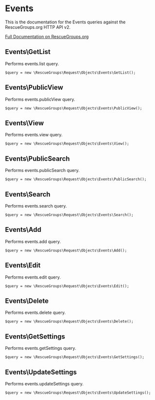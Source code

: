 # Events

This is the documentation for the Events queries against the RescueGroups.org HTTP API v2.

[Full Documentation on RescueGroups.org](https://userguide.rescuegroups.org/display/APIDG/Object+definitions#Objectdefinitions-events)

## Events\GetList

Performs events.list query.

    $query = new \RescueGroups\Request\Objects\Events\GetList();


## Events\PublicView

Performs events.publicView query.

    $query = new \RescueGroups\Request\Objects\Events\PublicView();


## Events\View

Performs events.view query.

    $query = new \RescueGroups\Request\Objects\Events\View();


## Events\PublicSearch

Performs events.publicSearch query.

    $query = new \RescueGroups\Request\Objects\Events\PublicSearch();


## Events\Search

Performs events.search query.

    $query = new \RescueGroups\Request\Objects\Events\Search();


## Events\Add

Performs events.add query.

    $query = new \RescueGroups\Request\Objects\Events\Add();


## Events\Edit

Performs events.edit query.

    $query = new \RescueGroups\Request\Objects\Events\Edit();


## Events\Delete

Performs events.delete query.

    $query = new \RescueGroups\Request\Objects\Events\Delete();


## Events\GetSettings

Performs events.getSettings query.

    $query = new \RescueGroups\Request\Objects\Events\GetSettings();


## Events\UpdateSettings

Performs events.updateSettings query.

    $query = new \RescueGroups\Request\Objects\Events\UpdateSettings();


